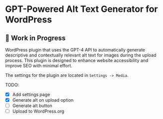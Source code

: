 # GPT-Powered Alt Text Generator for WordPress

## 🚧 Work in Progress

WordPress plugin that uses the GPT-4 API to automatically generate descriptive and contextually relevant alt text for
images during the upload process. This plugin is designed to enhance website accessibility and improve SEO with minimal
effort.

The settings for the plugin are located in `Settings -> Media`.

TODO:

- [x] Add settings page
- [x] Generate alt on upload option
- [ ] Generate alt button
- [ ] Upload to WordPress.org
